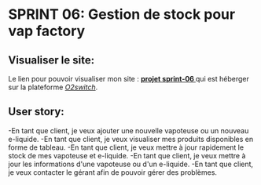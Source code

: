 # SPRINT 06: Gestion de stock pour vap factory

## Visualiser le site:

Le lien pour pouvoir visualiser mon site : **[projet sprint-06 ](http://perianmodely-julie.sprint-06.sc1lgvu9627.universe.wf/)** qui est héberger sur la plateforme [_O2switch_](https://kip.o2switch.net:2083/).

## User story:

-En tant que client, je veux ajouter une nouvelle vapoteuse ou un nouveau e-liquide.
-En tant que client, je veux visualiser mes produits disponibles en forme de tableau.
-En tant que client, je veux mettre à jour rapidement le stock de mes vapoteuse et e-liquide.
-En tant que client, je veux mettre à jour les informations d'une vapoteuse ou d'un e-liquide.
-En tant que client, je veux contacter le gérant afin de pouvoir gérer des problèmes.
